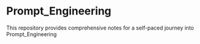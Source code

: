 # Prompt_Engineering
This repository provides comprehensive notes for a self-paced journey into Prompt_Engineering
